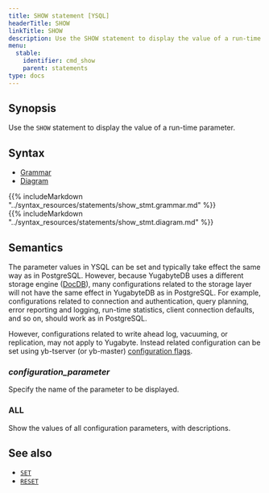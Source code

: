 ```yaml
---
title: SHOW statement [YSQL]
headerTitle: SHOW
linkTitle: SHOW
description: Use the SHOW statement to display the value of a run-time parameter.
menu:
  stable:
    identifier: cmd_show
    parent: statements
type: docs
---
```


## Synopsis

Use the `SHOW` statement to display the value of a run-time parameter.

## Syntax

<ul class="nav nav-tabs nav-tabs-yb">
  <li >
    <a href="#grammar" class="nav-link active" id="grammar-tab" data-toggle="tab" role="tab" aria-controls="grammar" aria-selected="true">
      <i class="fas fa-file-alt" aria-hidden="true"></i>
      Grammar
    </a>
  </li>
  <li>
    <a href="#diagram" class="nav-link" id="diagram-tab" data-toggle="tab" role="tab" aria-controls="diagram" aria-selected="false">
      <i class="fas fa-project-diagram" aria-hidden="true"></i>
      Diagram
    </a>
  </li>
</ul>

<div class="tab-content">
  <div id="grammar" class="tab-pane fade show active" role="tabpanel" aria-labelledby="grammar-tab">
  {{% includeMarkdown "../syntax_resources/statements/show_stmt.grammar.md" %}}
  </div>
  <div id="diagram" class="tab-pane fade" role="tabpanel" aria-labelledby="diagram-tab">
  {{% includeMarkdown "../syntax_resources/statements/show_stmt.diagram.md" %}}
  </div>
</div>

## Semantics

The parameter values in YSQL can be set and typically take effect the same way as in PostgreSQL. However, because YugabyteDB uses a different storage engine ([DocDB](../../../../architecture/layered-architecture/#docdb)), many configurations related to the storage layer will not have the same effect in YugabyteDB as in PostgreSQL. For example, configurations related to connection and authentication, query planning, error reporting and logging, run-time statistics, client connection defaults, and so on, should work as in PostgreSQL.

However, configurations related to write ahead log, vacuuming, or replication, may not apply to Yugabyte. Instead related configuration can be set using yb-tserver (or yb-master) [configuration flags](../../../../reference/configuration/yb-tserver/#configuration-flags).

### *configuration_parameter*

Specify the name of the parameter to be displayed.

### ALL

Show the values of all configuration parameters, with descriptions.

## See also

- [`SET`](../cmd_set)
- [`RESET`](../cmd_reset)
